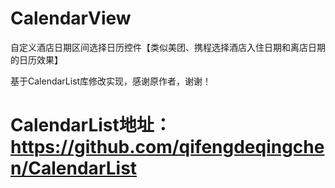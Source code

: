 # CalendarView
自定义酒店日期区间选择日历控件【类似美团、携程选择酒店入住日期和离店日期的日历效果】

基于CalendarList库修改实现，感谢原作者，谢谢！

# CalendarList地址：https://github.com/qifengdeqingchen/CalendarList
